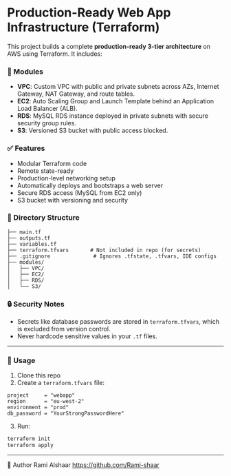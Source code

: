 # Production-Ready Web App Infrastructure (Terraform)

This project builds a complete **production-ready 3-tier architecture** on AWS using Terraform. It includes:

### 🔧 Modules
- **VPC**: Custom VPC with public and private subnets across AZs, Internet Gateway, NAT Gateway, and route tables.
- **EC2**: Auto Scaling Group and Launch Template behind an Application Load Balancer (ALB).
- **RDS**: MySQL RDS instance deployed in private subnets with secure security group rules.
- **S3**: Versioned S3 bucket with public access blocked.

### ✅ Features
- Modular Terraform code
- Remote state-ready
- Production-level networking setup
- Automatically deploys and bootstraps a web server
- Secure RDS access (MySQL from EC2 only)
- S3 bucket with versioning and security

### 📁 Directory Structure
```
├── main.tf
├── outputs.tf
├── variables.tf
├── terraform.tfvars       # Not included in repo (for secrets)
├── .gitignore              # Ignores .tfstate, .tfvars, IDE configs
├── modules/
│   ├── VPC/
│   ├── EC2/
│   ├── RDS/
│   └── S3/
```

### 🔒 Security Notes
- Secrets like database passwords are stored in `terraform.tfvars`, which is excluded from version control.
- Never hardcode sensitive values in your `.tf` files.

---

### 🚀 Usage
1. Clone this repo
2. Create a `terraform.tfvars` file:
```hcl
project     = "webapp"
region      = "eu-west-2"
environment = "prod"
db_password = "YourStrongPasswordHere"
```

3. Run:
```bash
terraform init
terraform apply
```

---

👤 Author
Rami Alshaar
https://github.com/Rami-shaar
